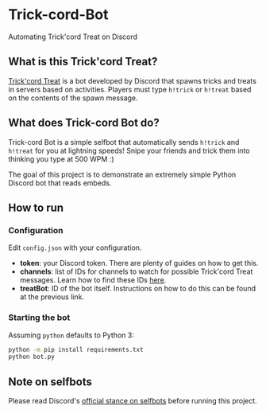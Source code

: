 # Trick-cord-Bot
Automating Trick'cord Treat on Discord

## What is this Trick'cord Treat?
[Trick'cord Treat](https://blog.discord.com/discord-saves-halloween-7816b934c0b1?gi=6c70954035c) is a bot developed by Discord that spawns tricks and treats in servers based on activities. Players must type `h!trick` or `h!treat` based on the contents of the spawn message.  

## What does Trick-cord Bot do?
Trick-cord Bot is a simple selfbot that automatically sends `h!trick` and `h!treat` for you at lightning speeds! Snipe your friends and trick them into thinking you type at 500 WPM :)  

The goal of this project is to demonstrate an extremely simple Python Discord bot that reads embeds. 

## How to run  
### Configuration
Edit `config.json` with your configuration.  
 - **token**: your Discord token. There are plenty of guides on how to get this.  
 - **channels**: list of IDs for channels to watch for possible Trick'cord Treat messages. Learn how to find these IDs [here](https://support.discord.com/hc/en-us/articles/206346498-Where-can-I-find-my-User-Server-Message-ID).  
 - **treatBot**: ID of the bot itself. Instructions on how to do this can be found at the previous link.

### Starting the bot
Assuming `python` defaults to Python 3:
```sh
python -m pip install requirements.txt
python bot.py
```

## Note on selfbots  
Please read Discord's [official stance on selfbots](https://support.discord.com/hc/en-us/articles/115002192352-Automated-user-accounts-self-bots) before running this project.
